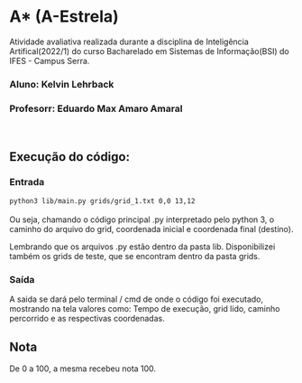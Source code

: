 # A* (A-Estrela)

Atividade avaliativa realizada durante a disciplina de Inteligência Artifical(2022/1) do curso Bacharelado em Sistemas de Informação(BSI) do IFES - Campus Serra.

### Aluno: Kelvin Lehrback

### Profesorr: Eduardo Max Amaro Amaral

<br>

## Execução do código:

### Entrada
```python3 lib/main.py grids/grid_1.txt 0,0 13,12``` 
<br><br>
Ou seja, chamando o código principal .py interpretado pelo python 3, o caminho do arquivo do grid, coordenada inicial e coordenada final (destino). 

Lembrando que os arquivos .py estão dentro da pasta lib. Disponibilizei também os grids de teste, que se encontram dentro da pasta grids.

### Saída
A saida se dará pelo terminal / cmd de onde o código foi executado, mostrando na tela valores como: Tempo de execução, grid lido, caminho percorrido e as respectivas coordenadas.

## Nota
De 0 a 100, a mesma recebeu nota 100.

